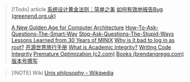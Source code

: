 > [!Todo] article
>[系统设计黄金法则：简单之美](https://blog.sciencenet.cn/blog-414166-562616.html) 
>[如何有效地报告Bug (greenend.org.uk)](https://www.chiark.greenend.org.uk/~sgtatham/bugs-cn.html)
> 
> [A New Golden Age for Computer Architecture](files/papers/golden_age.pdf#page=1&selection=50,0,53,12)
> [How-To-Ask-Questions-The-Smart-Way](https://github.com/ryanhanwu/How-To-Ask-Questions-The-Smart-Way/blob/main/README-zh_CN.md)
> [Stop-Ask-Questions-The-Stupid-Ways](https://github.com/tangx/Stop-Ask-Questions-The-Stupid-Ways/blob/master/README.md)
> [Lessons Learned from 30 Years of MINIX](https://cacm.acm.org/research/lessons-learned-from-30-years-of-minix/)
   [Why is it bad to log in as root?](https://askubuntu.com/questions/16178/why-is-it-bad-to-log-in-as-root)
> [开源世界旅行手册](https://i.linuxtoy.org/docs/guide/index.html)
> [What is Academic Integrity?](https://integrity.mit.edu/)
> [Writing Code Integrity](https://integrity.mit.edu/handbook/writing-code)
> [Premature Optimization (c2.com)](https://wiki.c2.com/?PrematureOptimization)
> [Books (brendangregg.com)](https://www.brendangregg.com/books.html)
> [版本号撰写](https://semver.org/lang/zh-CN/)

> [!NOTE] Wiki
> [Unix philosophy - Wikipedia](https://en.wikipedia.org/wiki/Unix_philosophy)